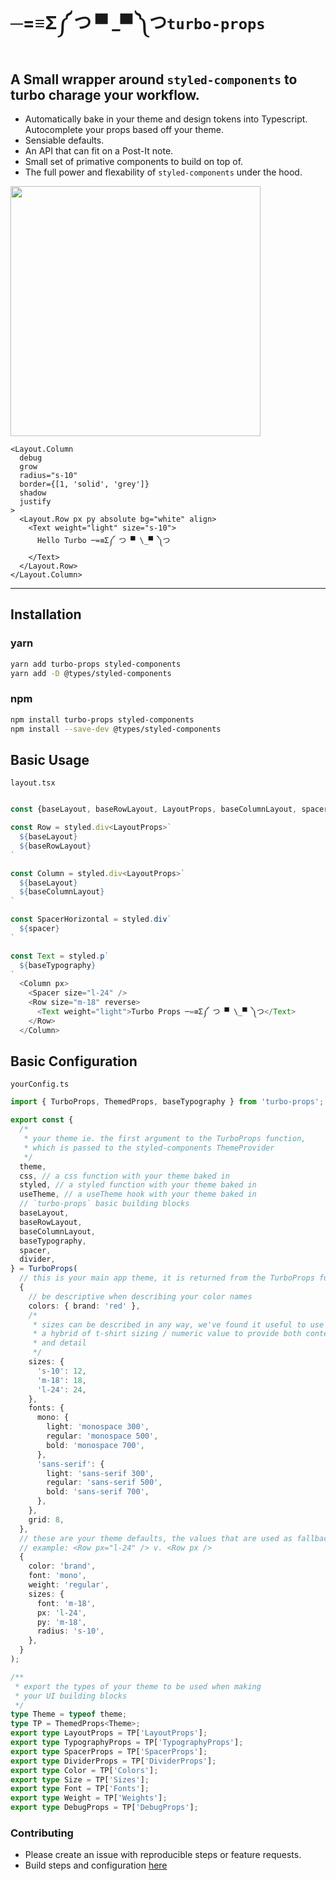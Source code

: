# ─=≡Σ༼ つ ▀ \_▀ ༽つ`turbo-props`

## A Small wrapper around `styled-components` to turbo charage your workflow.

- Automatically bake in your theme and design tokens into Typescript. Autocomplete your props based off your theme.
- Sensiable defaults.
- An API that can fit on a Post-It note.
- Small set of primative components to build on top of.
- The full power and flexability of `styled-components` under the hood.

<image src="https://user-images.githubusercontent.com/2502947/114310769-ee259600-9ab9-11eb-8fff-d878a3327b24.gif" height="400px" >

```tsx
<Layout.Column
  debug
  grow
  radius="s-10"
  border={[1, 'solid', 'grey']}
  shadow
  justify
>
  <Layout.Row px py absolute bg="white" align>
    <Text weight="light" size="s-10">
      Hello Turbo ─=≡Σ༼ つ ▀ \_▀ ༽つ
    </Text>
  </Layout.Row>
</Layout.Column>
```

---

## Installation

### yarn

```bash
yarn add turbo-props styled-components
yarn add -D @types/styled-components
```

### npm

```bash
npm install turbo-props styled-components
npm install --save-dev @types/styled-components
```

## Basic Usage

`layout.tsx`

```typescript

const {baseLayout, baseRowLayout, LayoutProps, baseColumnLayout, spacer, base styled} from './yourConfig.ts'

const Row = styled.div<LayoutProps>`
  ${baseLayout}
  ${baseRowLayout}
`

const Column = styled.div<LayoutProps>`
  ${baseLayout}
  ${baseColumnLayout}
`

const SpacerHorizontal = styled.div`
  ${spacer}
`

const Text = styled.p`
  ${baseTypography}
`
  <Column px>
    <Spacer size="l-24" />
    <Row size="m-18" reverse>
      <Text weight="light">Turbo Props ─=≡Σ༼ つ ▀ \_▀ ༽つ</Text>
    </Row>
  </Column>
```

## Basic Configuration

`yourConfig.ts`

```typescript
import { TurboProps, ThemedProps, baseTypography } from 'turbo-props';

export const {
  /*
   * your theme ie. the first argument to the TurboProps function,
   * which is passed to the styled-components ThemeProvider
   */
  theme,
  css, // a css function with your theme baked in
  styled, // a styled function with your theme baked in
  useTheme, // a useTheme hook with your theme baked in
  // `turbo-props` basic building blocks
  baseLayout,
  baseRowLayout,
  baseColumnLayout,
  baseTypography,
  spacer,
  divider,
} = TurboProps(
  // this is your main app theme, it is returned from the TurboProps function (see `theme` above)
  {
    // be descriptive when describing your color names
    colors: { brand: 'red' },
    /*
     * sizes can be described in any way, we've found it useful to use
     * a hybrid of t-shirt sizing / numeric value to provide both context
     * and detail
     */
    sizes: {
      's-10': 12,
      'm-18': 18,
      'l-24': 24,
    },
    fonts: {
      mono: {
        light: 'monospace 300',
        regular: 'monospace 500',
        bold: 'monospace 700',
      },
      'sans-serif': {
        light: 'sans-serif 300',
        regular: 'sans-serif 500',
        bold: 'sans-serif 700',
      },
    },
    grid: 8,
  },
  // these are your theme defaults, the values that are used as fallbacks if no value is entered
  // example: <Row px="l-24" /> v. <Row px />
  {
    color: 'brand',
    font: 'mono',
    weight: 'regular',
    sizes: {
      font: 'm-18',
      px: 'l-24',
      py: 'm-18',
      radius: 's-10',
    },
  }
);

/**
 * export the types of your theme to be used when making
 * your UI building blocks
 */
type Theme = typeof theme;
type TP = ThemedProps<Theme>;
export type LayoutProps = TP['LayoutProps'];
export type TypographyProps = TP['TypographyProps'];
export type SpacerProps = TP['SpacerProps'];
export type DividerProps = TP['DividerProps'];
export type Color = TP['Colors'];
export type Size = TP['Sizes'];
export type Font = TP['Fonts'];
export type Weight = TP['Weights'];
export type DebugProps = TP['DebugProps'];
```

### Contributing

- Please create an issue with reproducible steps or feature requests.
- Build steps and configuration [here](https://github.com/GarbageMountain/turbo-props/wiki/Contributing)
